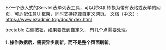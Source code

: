 EZ一个嵌入式的Servlet表单列表工具，可以将SQL转换为带有表格或表单的网页，可适配任意UI框架，同时支持拖拽自定义网页。
文档（中文）: https://www.ezadmin.top/doc/index.html 


treetable 右侧按钮，如果要做到自定义，
有几个点需要处理。
#### 1. 操作数据后，需要异步刷新，而不是整个页面刷新。 

